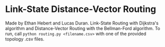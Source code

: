 # Link-State Distance-Vector Routing
Made by Ethan Hebert and Lucas Duran.
Link-State Routing with Dijkstra's algorithm and Distance-Vector Routing with the Bellman-Ford algorithm. To run, call ``python routing.py <filename.csv>`` with one of the provided topology .csv files.
